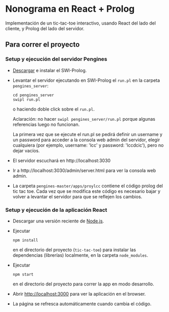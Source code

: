 # Nonograma en React + Prolog

Implementación de un tic-tac-toe interactivo, usando React del lado del cliente, y Prolog del lado del servidor.

## Para correr el proyecto

### Setup y ejecución del servidor Pengines
- [Descargar](https://www.swi-prolog.org/Download.html) e instalar el SWI-Prolog.

- Levantar el servidor ejecutando en SWI-Prolog el `run.pl` en la carpeta `pengines_server`: 

  `cd pengines_server`\
  `swipl run.pl`
  
  o haciendo doble click sobre el `run.pl`.

  Aclaración: no hacer `swipl pengines_server/run.pl` porque algunas referencias luego no funcionan.

  La primera vez que se ejecute el run.pl se pedirá definir un username y un password para acceder a la consola web admin del servidor, elegir cualquiera (por ejemplo, username: 'lcc' y password: 'lccdcic'), pero no dejar vacíos.

- El servidor escuchará en http://localhost:3030

- Ir a http://localhost:3030/admin/server.html para ver la consola web admin.

- La carpeta `pengines-master/apps/proylcc` contiene el código prolog del tic tac toe. Cada vez que se modifica este código es necesario bajar y volver a levantar el servidor para que se reflejen los cambios.

### Setup y ejecución de la aplicación React

- Descargar una versión reciente de [Node.js](https://nodejs.org/en/).

- Ejecutar 

  `npm install` 

  en el directorio del proyecto (`tic-tac-toe`) para instalar las dependencias (librerías)
localmente, en la carpeta `node_modules`.

- Ejecutar

    `npm start`

    en el directorio del proyecto para correr la app en modo desarrollo.

- Abrir [http://localhost:3000](http://localhost:3000) para ver la aplicación en el browser.

- La página se refresca automáticamente cuando cambia el código.
